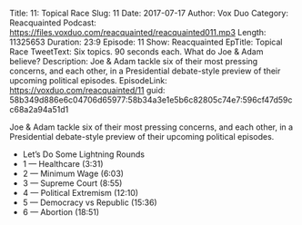 Title: 11: Topical Race
Slug: 11
Date: 2017-07-17
Author: Vox Duo
Category: Reacquainted
Podcast: https://files.voxduo.com/reacquainted/reacquainted011.mp3
Length: 11325653
Duration: 23:9
Episode: 11
Show: Reacquainted
EpTitle: Topical Race
TweetText: Six topics. 90 seconds each. What do Joe & Adam believe?
Description: Joe & Adam tackle six of their most pressing concerns, and each other, in a Presidential debate-style preview of their upcoming political episodes.
EpisodeLink: https://voxduo.com/reacquainted/11
guid: 58b349d886e6c04706d65977:58b34a3e1e5b6c82805c74e7:596cf47d59cc68a2a94a51d1

Joe & Adam tackle six of their most pressing concerns, and each other, in a Presidential debate-style preview of their upcoming political episodes.

- Let’s Do Some Lightning Rounds
- 1 — Healthcare (3:31)
- 2 — Minimum Wage (6:03)
- 3 — Supreme Court (8:55)
- 4 — Political Extremism (12:10)
- 5 — Democracy vs Republic (15:36)
- 6 — Abortion (18:51)

